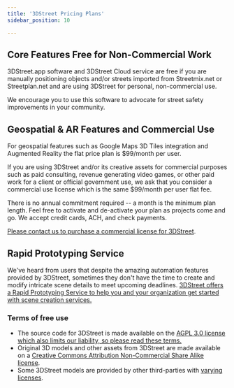 ```yaml
---
title: '3DStreet Pricing Plans'
sidebar_position: 10

---
```


## Core Features Free for Non-Commercial Work
3DStreet.app software and 3DStreet Cloud service are free if you are manually positioning objects and/or streets imported from Streetmix.net or Streetplan.net and are using 3DStreet for personal, non-commercial use.

We encourage you to use this software to advocate for street safety improvements in your community.

## Geospatial & AR Features and Commercial Use
For geospatial features such as Google Maps 3D Tiles integration and Augmented Reality the flat price plan is $99/month per user.

If you are using 3DStreet and/or its creative assets for commercial purposes such as paid consulting, revenue generating video games, or other paid work for a client or official government use, we ask that you consider a commercial use license which is the same $99/month per user flat fee.

There is no annual commitment required -- a month is the minimum plan length. Feel free to activate and de-activate your plan as projects come and go. We accept credit cards, ACH, and check payments.

[Please contact us to purchase a commercial license for 3DStreet](https://us6.list-manage.com/contact-form?u=01ce9902276fa6ad96be57ac6&form_id=3f024b297f2177befa87b5ca5e9d45cc).

## Rapid Prototyping Service
We've heard from users that despite the amazing automation features provided by 3DStreet, sometimes they don't have the time to create and modify intricate scene details to meet upcoming deadlines. [3DStreet offers a Rapid Prototyping Service to help you and your organization get started with scene creation services.](./services.md)

### Terms of free use
* The source code for 3DStreet is made available on the [AGPL 3.0 license which also limits our liability, so please read these terms.](https://github.com/3DStreet/3dstreet/blob/main/LICENSE) 
* Original 3D models and other assets from 3DStreet are made available on a [Creative Commons Attribution Non-Commercial Share Alike license](https://github.com/3DStreet/3dstreet-assets-source/blob/main/LICENSE).
* Some 3DStreet models are provided by other third-parties with [varying licenses](https://github.com/3DStreet/3dstreet#list-of-supported-segment-types).

